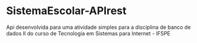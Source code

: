 # SistemaEscolar-APIrest
Api desenvolvida para uma atividade simples para a disciplina de banco de dados II do curso de Tecnologia em Sistemas para Internet - IFSPE
